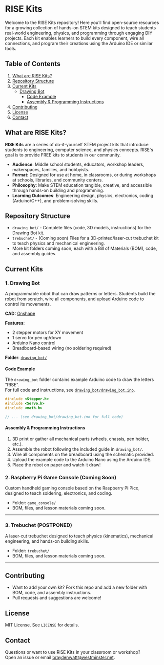 # RISE Kits

Welcome to the RISE Kits repository! Here you’ll find open-source resources for a growing collection of hands-on STEM kits designed to teach students real-world engineering, physics, and programming through engaging DIY projects. Each kit enables learners to build every component, wire all connections, and program their creations using the Arduino IDE or similar tools.

## Table of Contents

1. [What are RISE Kits?](#what-are-rise-kits)
2. [Repository Structure](#repository-structure)
3. [Current Kits](#current-kits)
    - [Drawing Bot](#1-drawing-bot)
        - [Code Example](#code-example)
        - [Assembly & Programming Instructions](#assembly--programming-instructions)
4. [Contributing](#contributing)
5. [License](#license)
6. [Contact](#contact)

## What are RISE Kits?

**RISE Kits** are a series of do-it-yourself STEM project kits that introduce students to engineering, computer science, and physics concepts. RISE's goal is to provide FREE kits to students in our community. 

- **Audience**: Middle school students, educators, workshop leaders, makerspaces, families, and hobbyists.
- **Format**: Designed for use at home, in classrooms, or during workshops at schools, libraries, and community centers.
- **Philosophy**: Make STEM education tangible, creative, and accessible through hands-on building and programming.
- **Learning Outcomes**: Engineering design, physics, electronics, coding (Arduino/C++), and problem-solving skills.


## Repository Structure

- `drawing_bot/` - Complete files (code, 3D models, instructions) for the Drawing Bot kit.
- `trebuchet/` - (Coming soon) Files for a 3D-printed/laser-cut trebuchet kit to teach physics and mechanical engineering.
- More kit folders coming soon, each with a Bill of Materials (BOM), code, and assembly guides.

## Current Kits

### 1. Drawing Bot

A programmable robot that can draw patterns or letters. Students build the robot from scratch, wire all components, and upload Arduino code to control its movements.

**CAD:** [Onshape](https://cad.onshape.com/documents/bb968d8fb2070a289d3f2913/w/538545adee42cfc921f6a605/e/ba9d169c3e0d8e1334ed3d13?renderMode=0&uiState=686ac18c67892d702480853d)

**Features:**
- 2 stepper motors for XY movement
- 1 servo for pen up/down
- Arduino Nano control
- Breadboard-based wiring (no soldering required)

**Folder**: [`drawing_bot/`](./drawing_bot/)

#### Code Example

The `drawing_bot` folder contains example Arduino code to draw the letters "RISE".  
For full code and instructions, see [`drawing_bot/drawing_bot.ino`](./drawing_bot/drawing_bot.ino).

```cpp
#include <Stepper.h>
#include <Servo.h>
#include <math.h>

// ... (see drawing_bot/drawing_bot.ino for full code)
```

#### Assembly & Programming Instructions

1. 3D print or gather all mechanical parts (wheels, chassis, pen holder, etc.).
2. Assemble the robot following the included guide in `drawing_bot/`.
3. Wire all components on the breadboard using the schematic provided.
4. Upload the example code to the Arduino Nano using the Arduino IDE.
5. Place the robot on paper and watch it draw!

### 2. Raspberry Pi Game Console (Coming Soon)

Custom handheld gaming console based on the Raspberry Pi Pico, designed to teach soldering, electronics, and coding.

- Folder: `game_console/`
- BOM, files, and lesson materials coming soon.

---

### 3. Trebuchet (POSTPONED)

A laser-cut trebuchet designed to teach physics (kinematics), mechanical engineering, and hands-on building skills.

- Folder: `trebuchet/`
- BOM, files, and lesson materials coming soon.

---

## Contributing

- Want to add your own kit? Fork this repo and add a new folder with BOM, code, and assembly instructions.
- Pull requests and suggestions are welcome!

## License

MIT License. See `LICENSE` for details.

## Contact

Questions or want to use RISE Kits in your classroom or workshop?  
Open an issue or email <braydenwatt@westminster.net>.

